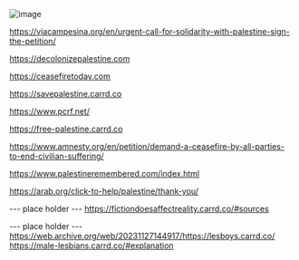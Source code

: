 ![image](https://64.media.tumblr.com/28c59b2f6ba4a5d985b4e7f84d58f615/147570b0904c44f7-df/s2048x3072/ae21b4dbae544a9445543e49ea66208bc2a7d7c2.pnj)

https://viacampesina.org/en/urgent-call-for-solidarity-with-palestine-sign-the-petition/

https://decolonizepalestine.com

https://ceasefiretoday.com

https://savepalestine.carrd.co

https://www.pcrf.net/

https://free-palestine.carrd.co

https://www.amnesty.org/en/petition/demand-a-ceasefire-by-all-parties-to-end-civilian-suffering/

https://www.palestineremembered.com/index.html

https://arab.org/click-to-help/palestine/thank-you/

--- place holder --- 
https://fictiondoesaffectreality.carrd.co/#sources

--- place holder ---
https://web.archive.org/web/20231127144917/https://lesboys.carrd.co/
https://male-lesbians.carrd.co/#explanation


